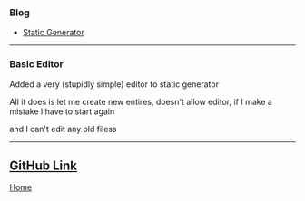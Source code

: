### Blog
* [Static Generator](/./blog/static.html)

---
### Basic Editor
Added a very (stupidly simple) editor to static generator

All it does is let me create new entires, doesn't allow editor, if I make a mistake I have to start again

and I can't edit any old filess

---
[GitHub Link](https://github.com/keloran/staticg)
--
[Home](/)
